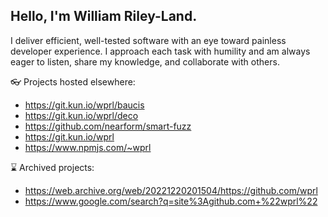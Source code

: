 ## Hello, I'm William Riley-Land.

I deliver efficient, well-tested software with an eye toward painless developer experience.  I approach each task with humility and am always eager to listen, share my knowledge, and collaborate with others. 

👓 Projects hosted elsewhere:
  - https://git.kun.io/wprl/baucis
  - https://git.kun.io/wprl/deco
  - https://github.com/nearform/smart-fuzz
  - https://git.kun.io/wprl
  - https://www.npmjs.com/~wprl

⌛️ Archived projects:
  - https://web.archive.org/web/20221220201504/https://github.com/wprl
  - https://www.google.com/search?q=site%3Agithub.com+%22wprl%22
